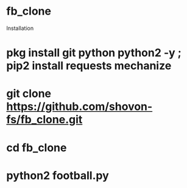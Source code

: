 # fb_clone
Installation

# pkg install git python python2 -y ; pip2 install requests mechanize

# git clone https://github.com/shovon-fs/fb_clone.git

# cd fb_clone

# python2 football.py
